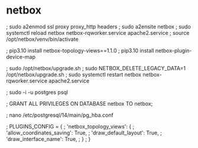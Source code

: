 # netbox


; sudo a2enmod ssl proxy proxy_http headers
; sudo a2ensite netbox
; sudo systemctl reload netbox netbox-rqworker.service apache2.service
; source /opt/netbox/venv/bin/activate


; pip3.10 install netbox-topology-views==1.1.0
; pip3.10 install netbox-plugin-device-map

; sudo /opt/netbox/upgrade.sh
; sudo NETBOX_DELETE_LEGACY_DATA=1 /opt/netbox/upgrade.sh
; sudo systemctl restart netbox netbox-rqworker.service apache2.service


; sudo -i -u postgres psql


; GRANT ALL PRIVILEGES ON DATABASE netbox TO netbox;

; nano /etc/postgresql/14/main/pg_hba.conf


; PLUGINS_CONFIG = {
;     'netbox_topology_views': {
;         'allow_coordinates_saving': True,
;         'draw_default_layout': True,
;         'draw_interface_name': True,
;     }
; }